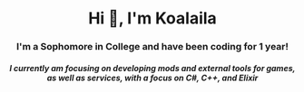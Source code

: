 <h1 align="center">Hi 👋, I'm Koalaila</h1>
<h3 align="center">I'm a Sophomore in College and have been coding for 1 year!</h3>

<h5 align="center">I currently am focusing on developing mods and external tools for games, as well as services, with a focus on C#, C++, and Elixir</h5>
